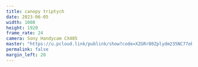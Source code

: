```yaml
---
title: canopy triptych
date: 2023-06-05
width: 1080
height: 1920
frame_rate: 24
camera: Sony Handycam CX405
master: "https://u.pcloud.link/publink/show?code=XZGRr80Zplydm235NC77obQwigs8jk6HIMwX"
permalink: false
margin_left: 20
---
```

